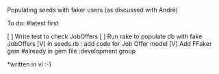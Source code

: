 Populating seeds with faker users
(as discussed with André)


To do: 	#latest first 

[ ] Write test to check JobOffers 
[ ] Run rake to populate db with fake JobOffers
[V] In seeds.rb : add code for Job Offer model
[V] Add FFaker gem #already in gem file :development group 



 *written in vi :-) 





 
